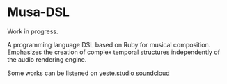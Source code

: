 # Musa-DSL

Work in progress.

A programming language DSL based on Ruby for musical composition. 
Emphasizes the creation of complex temporal structures independently of the audio rendering engine.

Some works can be listened on [yeste.studio soundcloud](https://soundcloud.com/yeste-studio)
